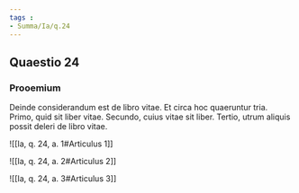 ```yaml
---
tags : 
- Summa/Ia/q.24
---
```


## Quaestio 24

### Prooemium

Deinde considerandum est de libro vitae. Et circa hoc quaeruntur tria. Primo, quid sit liber vitae. Secundo, cuius vitae sit liber. Tertio, utrum aliquis possit deleri de libro vitae.

![[Ia, q. 24, a. 1#Articulus 1]]

![[Ia, q. 24, a. 2#Articulus 2]]

![[Ia, q. 24, a. 3#Articulus 3]]


